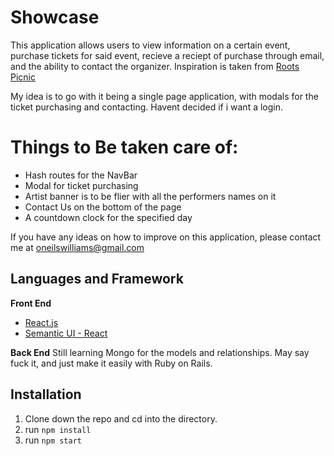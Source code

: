 # Showcase

This application allows users to view information on a certain event, purchase tickets for said event, recieve a reciept of purchase through email, and the ability to contact the organizer. Inspiration is taken from [Roots Picnic](http://rootspicnic.com/philly/)

My idea is to go with it being a single page application, with modals for the ticket purchasing and contacting. Havent decided if i want a login.

# Things to Be taken care of:
* Hash routes for the NavBar
* Modal for ticket purchasing
* Artist banner is to be flier with all the performers names on it
* Contact Us on the bottom of the page
* A countdown clock for the specified day

If you have any ideas on how to improve on this application, please contact me at oneilswilliams@gmail.com

## Languages and Framework
**Front End**
* [React.js](https://reactjs.org/)
* [Semantic UI - React](https://react.semantic-ui.com/) 

**Back End**
Still learning Mongo for the models and relationships. May say fuck it, and just make it easily with Ruby on Rails.

## Installation 
1. Clone down the repo and cd into the directory.
2. run `npm install`
3. run `npm start`

